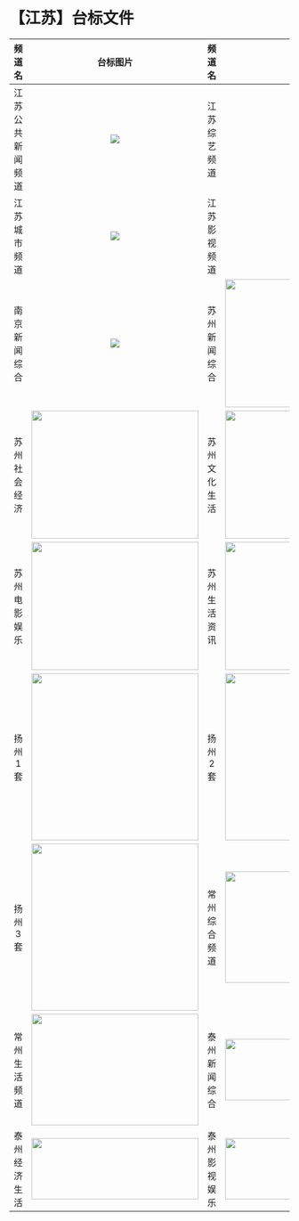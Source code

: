 # 【江苏】台标文件
|频道名|台标图片|频道名|台标图片|
|:---:|:---:|:---:|:---:|
|江苏公共新闻频道|<img src="https://github.com/atsushi444/iptv/blob/main/logo/other/Jiangsu1.png">|江苏综艺频道|<img src="https://github.com/atsushi444/iptv/blob/main/logo/other/Jiangsu3.png">|
|江苏城市频道|<img src="https://github.com/atsushi444/iptv/blob/main/logo/other/Jiangsu2.png">|江苏影视频道|<img src="https://github.com/atsushi444/iptv/blob/main/logo/other/Jiangsu4.png">|
|南京新闻综合|<img src="https://github.com/atsushi444/iptv/blob/main/logo/other/njxwzh.jpg">|苏州新闻综合|<img src="https://github.com/atsushi444/iptv/blob/main/logo/other/sz01.png" width="300" height="230">|
|苏州社会经济|<img src="https://github.com/atsushi444/iptv/blob/main/logo/other/sz02.png" width="300" height="230">|苏州文化生活|<img src="https://github.com/atsushi444/iptv/blob/main/logo/other/sz03.png" width="300" height="230">|
|苏州电影娱乐|<img src="https://github.com/atsushi444/iptv/blob/main/logo/other/sz04.png" width="300" height="230">|苏州生活资讯|<img src="https://github.com/atsushi444/iptv/blob/main/logo/other/sz05.png" width="300" height="230">|
|扬州1套|<img src="https://github.com/atsushi444/iptv/blob/main/logo/other/yz01.png" width="300" height="300">|扬州2套|<img src="https://github.com/atsushi444/iptv/blob/main/logo/other/yz02.png" width="300" height="300">|
|扬州3套|<img src="https://github.com/atsushi444/iptv/blob/main/logo/other/yz03.png" width="300" height="300">|常州综合频道|<img src="https://github.com/atsushi444/iptv/blob/main/logo/other/czxw.png" width="300" height="200">|
|常州生活频道|<img src="https://github.com/atsushi444/iptv/blob/main/logo/other/czsh.png" width="300" height="200">|泰州新闻综合|<img src="https://github.com/atsushi444/iptv/blob/main/logo/other/tz01.png" width="300" height="110">|
|泰州经济生活|<img src="https://github.com/atsushi444/iptv/blob/main/logo/other/tz02.png" width="300" height="110">|泰州影视娱乐|<img src="https://github.com/atsushi444/iptv/blob/main/logo/other/tz03.png" width="300" height="110">|



